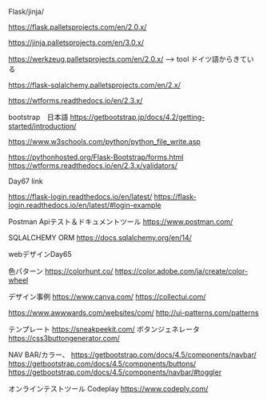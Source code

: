 Flask/jinja/


https://flask.palletsprojects.com/en/2.0.x/

https://jinja.palletsprojects.com/en/3.0.x/

https://werkzeug.palletsprojects.com/en/2.0.x/
--> tool ドイツ語からきている

https://flask-sqlalchemy.palletsprojects.com/en/2.x/

https://wtforms.readthedocs.io/en/2.3.x/


bootstrap　日本語
https://getbootstrap.jp/docs/4.2/getting-started/introduction/

https://www.w3schools.com/python/python_file_write.asp

https://pythonhosted.org/Flask-Bootstrap/forms.html
https://wtforms.readthedocs.io/en/2.3.x/validators/

Day67 link

https://flask-login.readthedocs.io/en/latest/
https://flask-login.readthedocs.io/en/latest/#login-example

Postman Apiテスト＆ドキュメントツール
https://www.postman.com/

SQLALCHEMY ORM
https://docs.sqlalchemy.org/en/14/


webデザインDay65

色パターン
https://colorhunt.co/
https://color.adobe.com/ja/create/color-wheel

デザイン事例
https://www.canva.com/
https://collectui.com/

https://www.awwwards.com/websites/com/
http://ui-patterns.com/patterns


テンプレート
https://sneakpeekit.com/
ボタンジェネレータ
https://css3buttongenerator.com/

NAV BAR/カラー、
https://getbootstrap.com/docs/4.5/components/navbar/
https://getbootstrap.com/docs/4.5/components/buttons/
https://getbootstrap.com/docs/4.5/components/navbar/#toggler

オンラインテストツール
Codeplay
https://www.codeply.com/
